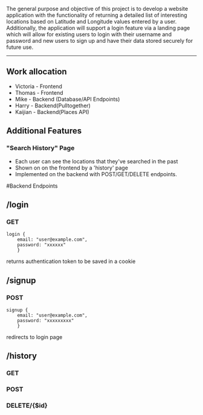 The general purpose and objective of this project is to develop a website application with the functionality of returning a detailed list of interesting locations based on Latitude and Longitude values entered by a user. Additionally, the application will support a login feature via a landing page which will allow for existing users to login with their username and password and new users to sign up and have their data stored securely for future use.

***

## Work allocation
- Victoria - Frontend
- Thomas - Frontend
- Mike - Backend (Database/API Endpoints)
- Harry - Backend(Pulltogether)
- Kaijian - Backend(Places API)

## Additional Features
### "Search History" Page
 - Each user can see the locations that they've searched in the past
 - Shown on on the frontend by a 'history' page
 - Implemented on the backend with POST/GET/DELETE endpoints.

#Backend Endpoints

## /login
### GET

```
login {
    email: "user@example.com",
    password: "xxxxxx"
	}
```

returns authentication token to be saved in a cookie

## /signup
### POST
```
signup {
    email: "user@example.com",
    password: "xxxxxxxxx"
	}
```

redirects to login page

## /history

### GET

### POST

### DELETE/{$id}
